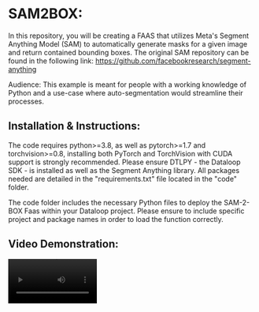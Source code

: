 # SAM2BOX: 
In this repository, you will be creating a FAAS that utilizes Meta's Segment Anything Model (SAM) to automatically generate masks for a given image and return contained bounding boxes. The original SAM repository can be found in the following link: https://github.com/facebookresearch/segment-anything


Audience: This example is meant for people with a working knowledge of Python and a use-case where auto-segmentation would streamline their processes.

## Installation & Instructions:
The code requires python>=3.8, as well as pytorch>=1.7 and torchvision>=0.8, installing both PyTorch and TorchVision with CUDA support is strongly recommended. Please ensure DTLPY - the Dataloop SDK - is installed as well as the Segment Anything library. All packages needed are detailed in the "requirements.txt" file located in the "code" folder.

The code folder includes the necessary Python files to deploy the SAM-2-BOX Faas within your Dataloop project. Please ensure to include specific project and package names in order to load the function correctly.


## Video Demonstration:

<video src='https://app.guidde.com/playbooks/playlist/a1wWTznUYk3Lz2XfNr7CnV?origin=5t6jUg49oKbdkAHbb3uDjMR9MDr2&active=0' width=180/>

https://app.guidde.com/playbooks/playlist/a1wWTznUYk3Lz2XfNr7CnV?origin=5t6jUg49oKbdkAHbb3uDjMR9MDr2&active=0 




## References:
```sh
  @article{kirillov2023segany,
  title={Segment Anything},
  author={Kirillov, Alexander and Mintun, Eric and Ravi, Nikhila and Mao, Hanzi and Rolland, Chloe and Gustafson, Laura and Xiao, Tete and Whitehead, Spencer and Berg, Alexander C. and Lo, Wan-Yen and Doll{\'a}r, Piotr and Girshick, Ross},
  journal={arXiv:2304.02643},
  year={2023}
}
  ```

